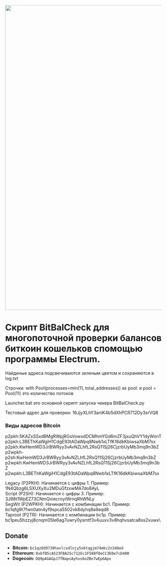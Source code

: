 <img src="https://github.com/Xprograms89/BitBalCheck/blob/main/Work.png" width="979">

# Скрипт BitBalCheck для многопоточной проверки балансов биткоин кошельков спомощью программы Electrum.

Найденые адреса подсвечиваются зеленым цветом и сохраняются в log.txt

Строчки: with Pool(processes=min(11, total_addresses)) as pool: и pool = Pool(11) это количество потоков

Launcher.bat это основной скрипт запуска чекера BitBalCheck.py

Тестовый адрес для проверки: 16JjyXLhY3aniK4b5dXhPCR712Dy3srVQ8



### Виды адресов Bitcoin
p2pkh:5KAZxSSxdBMgRWpjRGsVowxdDCMhmYGd6mZF3jxuQhVY1dyWonT
p2pkh:L3BEThKaWgiH1CdgE93tADaWpq8Nwb1xLTfK16dkKbiwsaXbM7sx
p2pkh:KwHemWD3JrBWRyy3vAvNZLhfL2RsQ11Sj26CjzrbUyMb3mq9n3bZ
p2wpkh-p2sh:KwHemWD3JrBWRyy3vAvNZLhfL2RsQ11Sj26CjzrbUyMb3mq9n3bZ
p2wpkh:KwHemWD3JrBWRyy3vAvNZLhfL2RsQ11Sj26CjzrbUyMb3mq9n3bZ
p2wpkh:L3BEThKaWgiH1CdgE93tADaWpq8Nwb1xLTfK16dkKbiwsaXbM7sx

Legacy (P2PKH): Начинается с цифры 1. Пример: 1N4Qbzg6LSXUXyXu2MDuGfzxwMA7do8AyL\
Script (P2SH): Начинается с цифры 3. Пример: 3J98t1WpEZ73CNmQviecrnyiWrnqRhWNLy\
SegWit (P2WPKH): Начинается с комбинации bc1. Пример: bc1qfg9t7fwn0atn4yf9spca5502vk8dyhq8a9aqd8\
Taproot (P2TR): Начинается с комбинации bc1p. Пример: bc1peu5hzzyj8cnqm05le6ag7uwry0ysmtf3v4uuxv3v8hqhvsatca8ss2vuwx\

## Donate
*   **Bitcoin:** `bc1qz0d9730havlcxdlnjy5x6tqgjm74mkc2n3d8ed`
*   **Ethereum:** `0xbfB5cA523FBA25c712Ec1F580f0eCC3E0e7cD400`
*   **Dogecoin:** `DQ9pAGAGpJ7TNapsAyhxs6oZBn7wEp6Apx`
